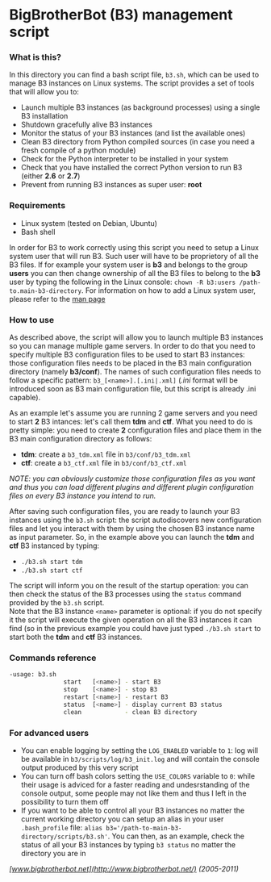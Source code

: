 BigBrotherBot (B3) management script
====================================

### What is this?

In this directory you can find a bash script file, `b3.sh`, which can be used to manage B3 instances on Linux systems. 
The script provides a set of tools that will allow you to:

* Launch multiple B3 instances (as background processes) using a single B3 installation
* Shutdown gracefully alive B3 instances
* Monitor the status of your B3 instances (and list the available ones)
* Clean B3 directory from Python compiled sources (in case you need a fresh compile of a python module)
* Check for the Python interpreter to be installed in your system
* Check that you have installed the correct Python version to run B3 (either **2.6** or **2.7**)
* Prevent from running B3 instances as super user: **root**

### Requirements

* Linux system (tested on Debian, Ubuntu)
* Bash shell

In order for B3 to work correctly using this script you need to setup a Linux system user that will run B3. Such user
will have to be proprietory of all the B3 files. If for example your system user is **b3** and belongs to the group **users** 
you can then change ownership of all the B3 files to belong to the **b3** user by typing the following in the Linux console: 
`chown -R b3:users /path-to.main-b3-directory`. For information on how to add a Linux system user, please refer to
the [man page](http://www.linuxcommand.org/man_pages/useradd8.html)

### How to use

As described above, the script will allow you to launch multiple B3 instances so you can manage multiple game servers.
In order to do that you need to specify multiple B3 configuration files to be used to start B3 instances: those 
configuration files needs to be placed in the B3 main configuration directory (namely **b3/conf**). The names of such
configuration files needs to follow a specific pattern: `b3_[<name>].[.ini|.xml]` (*.ini* format will be introduced soon 
as B3 main configuration file, but this script is already .ini capable).  

As an example let's assume you are running 2 game servers and you need to start **2** B3 intances: let's call them 
**tdm** and **ctf**. What you need to do is pretty simple: you need to create **2** configuration files and place them 
in the B3 main configuration directory as follows:

* **tdm**: create a `b3_tdm.xml` file in `b3/conf/b3_tdm.xml`
* **ctf**: create a `b3_ctf.xml` file in `b3/conf/b3_ctf.xml`

*NOTE: you can obviously customize those configuration files as you want and thus you can load different plugins and 
different plugin configuration files on every B3 instance you intend to run.*

After saving such configuration files, you are ready to launch your B3 instances using the `b3.sh` script:  the script 
autodiscovers new configuration files and let you interact with them by using the chosen B3 instance name as input parameter.
So, in the example above you can launch the **tdm** and **ctf** B3 instanced by typing:

* `./b3.sh start tdm`
* `./b3.sh start ctf`

The script will inform you on the result of the startup operation: you can then check the status of the B3 processes
using the `status` command provided by the `b3.sh` script.  
Note that the B3 instance `<name>` parameter is optional: if you do not specify it the script will execute the given 
operation on all the B3 instances it can find (so in the previous example you could have just typed `./b3.sh start` to 
start both the **tdm** and **ctf** B3 instances.

### Commands reference

```bash
-usage: b3.sh 
               start   [<name>] - start B3
               stop    [<name>] - stop B3
               restart [<name>] - restart B3
               status  [<name>] - display current B3 status
               clean            - clean B3 directory
```

### For advanced users

* You can enable logging by setting the `LOG_ENABLED` variable to `1`: log will be available in `b3/scripts/log/b3_init.log`
  and will contain the console output produced by this very script
* You can turn off bash colors setting the `USE_COLORS` variable to `0`: while their usage is adviced for a faster reading
  and undesrstanding of the console output, some people may not like them and thus I left in the possibility to turn them off
* If you want to be able to control all your B3 instances no matter the current working directory you can setup an alias
  in your user `.bash_profile` file: `alias b3='/path-to-main-b3-directory/scripts/b3.sh'`. You can then, as an example,
  check the status of all your B3 instances by typing `b3 status` no matter the directory you are in

_[www.bigbrotherbot.net](http://www.bigbrotherbot.net/) (2005-2011)_
